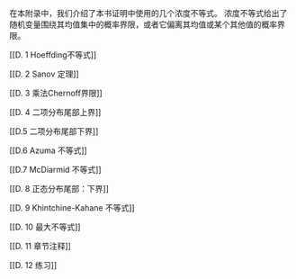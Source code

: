 在本附录中，我们介绍了本书证明中使用的几个浓度不等式。
浓度不等式给出了随机变量围绕其均值集中的概率界限，或者它偏离其均值或某个其他值的概率界限。

[[D. 1 Hoeffding不等式]]

[[D. 2 Sanov 定理]]

[[D. 3 乘法Chernoff界限]]

[[D. 4 二项分布尾部上界]]

[[D.5 二项分布尾部下界]]

[[D.6 Azuma 不等式]]

[[D.7 McDiarmid 不等式]]

[[D. 8 正态分布尾部：下界]]

[[D. 9 Khintchine-Kahane 不等式]]

[[D. 10 最大不等式]]

[[D. 11 章节注释]]

[[D. 12 练习]]